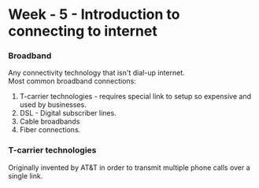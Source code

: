 # Week - 5 - Introduction to connecting to internet

### <b>Broadband</b>
Any connectivity technology that isn't dial-up internet.  
Most common broadband connections:  
1. T-carrier technologies - requires special link to setup so expensive and used by businesses.
1. DSL - Digital subscriber lines.
1. Cable broadbands
1. Fiber connections.

### <b>T-carrier technologies</b>
Originally invented by AT&T in order to transmit multiple phone calls over a single link.  